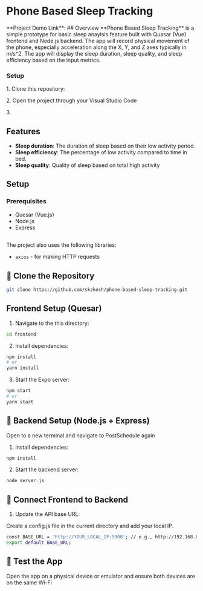 <h1>Phone Based Sleep Tracking</h1>
**Project Demo Link**:
## Overview
**Phone Based Sleep Tracking** is a simple prototype for basic sleep anaylsis feature built with Quasar (Vue) frontend and Node.js backend. The app will record physical movement of the phone, especially acceleration along the X, Y, and Z axes typically in m/s^2. The app will display the sleep duration, sleep quality, and sleep efficiency based on the input metrics.</p>

<h3>Setup</h3>
<p>1. Clone this repository: </p>
<p>2. Open the project through your Visual Studio Code</p>
<p>3. </p>

## Features
- **Sleep duration**: The duration of sleep based on their low activity period.
- **Sleep efficiency**: The percentage of low activity compared to time in bed.
- **Sleep quality**: Quality of sleep based on total high activity

## Setup
### Prerequisites
- Quesar (Vue.js)
- Node.js
- Express

##
The project also uses the following libraries:
- `axios` - for making HTTP requests

## 🔄 Clone the Repository

```bash
git clone https://github.com/skzkesh/phone-based-sleep-tracking.git
```

## Frontend Setup (Quesar)
1. Navigate to the this directory:

```bash
cd frontend
```

2. Install dependencies:

```bash
npm install
# or
yarn install
```

3. Start the Expo server:

```bash
npm start
# or
yarn start
```

## 🔧 Backend Setup (Node.js + Express)
Open to a new terminal and navigate to PostSchedule again

1. Install dependencies:

```bash
npm install
```

2. Start the backend server:

```bash
node server.js
```

## 🔗 Connect Frontend to Backend
1. Update the API base URL:

Create a config.js file in the current directory and add your local IP.

```bash
const BASE_URL = 'http://YOUR_LOCAL_IP:5000'; // e.g., http://192.168.0.10:5000
export default BASE_URL;
```

## 🧪 Test the App
Open the app on a physical device or emulator and ensure both devices are on the same Wi-Fi
